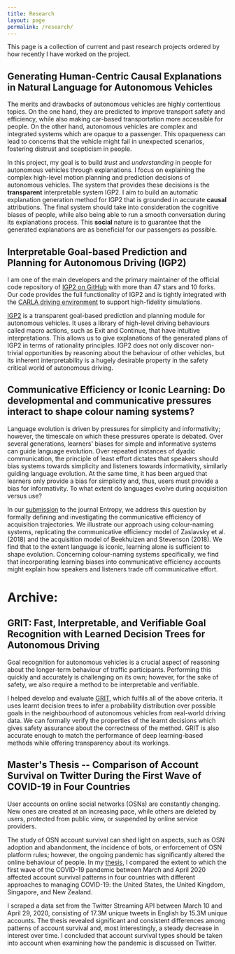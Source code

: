 ```yaml
---
title: Research
layout: page
permalink: /research/
---
```

This page is a collection of current and past research projects ordered by how recently I have worked on the project.


## Generating Human-Centric Causal Explanations in Natural Language for Autonomous Vehicles
The merits and drawbacks of autonomous vehicles are highly contentious topics.
On the one hand, they are predicted to improve transport safety and efficiency, while also making car-based transportation more accessible for people.
On the other hand, autonomous vehicles are complex and integrated systems which are opaque to a passenger.
This opaqueness can lead to concerns that the vehicle might fail in unexpected scenarios, fostering distrust and scepticism in people.

In this project, my goal is to build *trust* and *understanding* in people for autonomous vehicles through explanations.
I focus on explaining the complex high-level motion planning and prediction decisions of autonomous vehicles.
The system that provides these decisions is the **transparent** interpretable system IGP2.
I aim to build an automatic explanation generation method for IGP2 that is grounded in accurate **causal** attributions.
The final system should take into consideration the cognitive biases of people, while also being able to run a smooth conversation during its explanations process.
This **social** nature is to guarantee that the generated explanations are as beneficial for our passengers as possible.


## Interpretable Goal-based Prediction and Planning for Autonomous Driving (IGP2)
I am one of the main developers and the primary maintainer of the official code repository of [IGP2 on GitHub](https://github.com/uoe-agents/IGP2) with more than 47 stars and 10 forks.
Our code provides the full functionality of IGP2 and is tightly integrated with the [CARLA driving environment](https://carla.org/) to support high-fidelity simulations.

[IGP2](https://www.five.ai/igp2) is a transparent goal-based prediction and planning module for autonomous vehicles.
It uses a library of high-level driving behaviours called macro actions, such as Exit and Continue, that have intuitive interpretations.
This allows us to give explanations of the generated plans of IGP2 in terms of rationality principles.
IGP2 does not only discover non-trivial opportunities by reasoning about the behaviour of other vehicles, but its inherent interpretability is a hugely desirable property in the safety critical world of autonomous driving.


## Communicative Efficiency or Iconic Learning: Do developmental and communicative pressures interact to shape colour naming systems?

Language evolution is driven by pressures for simplicity and informativity; however, the timescale on which these pressures operate is debated.
Over several generations, learners' biases for simple and informative systems can guide language evolution.
Over repeated instances of dyadic communication, the principle of least effort dictates that speakers should bias systems towards simplicity and listeners towards informativity, similarly guiding language evolution.
At the same time, it has been argued that learners only provide a bias for simplicity and, thus, users must provide a bias for informativity.
To what extent do languages evolve during acquisition versus use?

In our [submission](https://psyarxiv.com/9zx7u) to the journal Entropy, we address this question by formally defining and investigating the communicative efficiency of acquisition trajectories.
We illustrate our approach using colour-naming systems, replicating the communicative efficiency model of Zaslavsky et al. (2018) and the acquisition model of Beekhuizen and Stevenson (2018).
We find that to the extent language is iconic, learning alone is sufficient to shape evolution.
Concerning colour-naming systems specifically, we find that incorporating learning biases into communicative efficiency accounts might explain how speakers and listeners trade off communicative effort.


# Archive:

## GRIT: Fast, Interpretable, and Verifiable Goal Recognition with Learned Decision Trees for Autonomous Driving
Goal recognition for autonomous vehicles is a crucial aspect of reasoning about the longer-term behaviour of traffic participants.
Performing this quickly and accurately is challenging on its own; however, for the sake of safety, we also require a method to be interpretable and verifiable.

I helped develop and evaluate [GRIT](https://github.com/uoe-agents/GRIT), which fulfils all of the above criteria.
It uses learnt decision trees to infer a probability distribution over possible goals in the neighbourhood of autonomous vehicles from real-world driving data.
We can formally verify the properties of the learnt decisions which gives safety assurance about the correctness of the method.
GRIT is also accurate enough to match the performance of deep learning-based methods while offering transparency about its workings.


## Master's Thesis -- Comparison of Account Survival on Twitter During the First Wave of COVID-19 in Four Countries

User accounts on online social networks (OSNs) are constantly changing. 
New ones are created at an increasing pace, while others are deleted by users, protected from public view, or suspended by online service providers. 
    
The study of OSN account survival can shed light on aspects, such as OSN adoption and abandonment, the incidence of bots, or enforcement of OSN platform rules; however, the ongoing pandemic has significantly altered the online behaviour of people. 
In my [thesis](https://project-archive.inf.ed.ac.uk/ug4/20212123/ug4_proj.pdf), I compared the extent to which the first wave of the COVID-19 pandemic between March and April 2020 affected account survival patterns in four countries with different approaches to managing COVID-19: the United States, the United Kingdom, Singapore, and New Zealand. 

I scraped a data set from the Twitter Streaming API between March 10 and April 29, 2020, consisting of 17.3M unique tweets in English by 15.3M unique accounts. 
The thesis revealed significant and consistent differences among patterns of account survival and, most interestingly, a steady decrease in interest over time.
I concluded that account survival types should be taken into account when examining how the pandemic is discussed on Twitter. 
